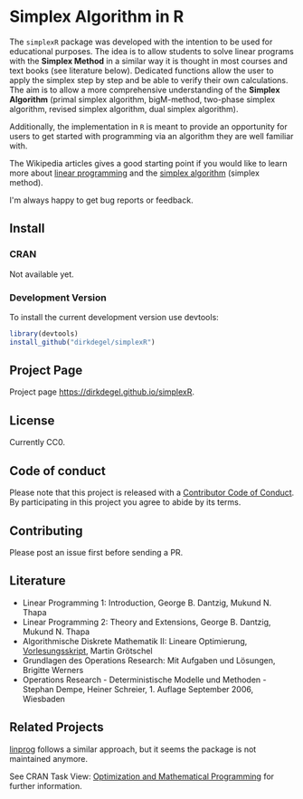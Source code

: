 # Simplex Algorithm in R

The `simplexR` package was developed with the intention to be used for educational purposes. The idea is to allow students to solve
linear programs with the **Simplex Method** in a similar way it is thought in most courses and text books (see literature below). Dedicated functions allow the user to apply the simplex step by step and be able to verify their own calculations. The aim is to allow a more comprehensive understanding of the **Simplex Algorithm** (primal simplex algorithm, bigM-method, two-phase simplex algorithm, revised simplex algorithm, dual simplex algorithm).

Additionally, the implementation in `R` is meant to provide an opportunity for users to get started with programming via an algorithm they are well familiar with.

The Wikipedia articles gives a good starting point if you would like to learn more about [linear programming](https://en.wikipedia.org/wiki/Linear_programming) and the [simplex algorithm](https://en.wikipedia.org/wiki/Simplex_algorithm) (simplex method).

I'm always happy to get bug reports or feedback.

## Install

### CRAN

Not available yet.

### Development Version

To install the current development version use devtools:

```R
library(devtools)
install_github("dirkdegel/simplexR")
```

## Project Page

Project page <https://dirkdegel.github.io/simplexR>.

## License

Currently CC0.

## Code of conduct

Please note that this project is released with a [Contributor Code of Conduct](CONDUCT.md). By participating in this project you agree to abide by its terms.

## Contributing

Please post an issue first before sending a PR.

## Literature

- Linear Programming 1: Introduction, George B. Dantzig, Mukund N. Thapa
- Linear Programming 2: Theory and Extensions, George B. Dantzig, Mukund N. Thapa
- Algorithmische Diskrete Mathematik II: Lineare Optimierung, [Vorlesungsskript](http://www.zib.de/groetschel/teaching/skriptADMII.pdf), Martin Grötschel 
- Grundlagen des Operations Research: Mit Aufgaben und Lösungen, Brigitte Werners
- Operations Research - Deterministische Modelle und Methoden - Stephan Dempe, Heiner Schreier, 1. Auflage September 2006, Wiesbaden

## Related Projects

[linprog](https://cran.r-project.org/web/packages/linprog/index.html) follows a similar approach, but it seems the package is not maintained anymore.

See CRAN Task View: [Optimization and Mathematical Programming]( https://cran.r-project.org/web/views/Optimization.html) for further information.
